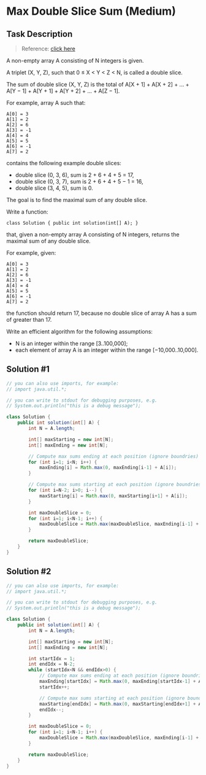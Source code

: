 # Max Double Slice Sum (Medium)

## Task Description

> Reference: [click here](https://app.codility.com/programmers/lessons/9-maximum_slice_problem/max_double_slice_sum/)

A non-empty array A consisting of N integers is given.

A triplet (X, Y, Z), such that 0 ≤ X < Y < Z < N, is called a double slice.

The sum of double slice (X, Y, Z) is the total of A[X + 1] + A[X + 2] + ... + A[Y − 1] + A[Y + 1] + A[Y + 2] + ... + A[Z − 1].

For example, array A such that:

    A[0] = 3
    A[1] = 2
    A[2] = 6
    A[3] = -1
    A[4] = 4
    A[5] = 5
    A[6] = -1
    A[7] = 2
contains the following example double slices:

* double slice (0, 3, 6), sum is 2 + 6 + 4 + 5 = 17,
* double slice (0, 3, 7), sum is 2 + 6 + 4 + 5 − 1 = 16,
* double slice (3, 4, 5), sum is 0.

The goal is to find the maximal sum of any double slice.

Write a function:

`class Solution { public int solution(int[] A); }`

that, given a non-empty array A consisting of N integers, returns the maximal sum of any double slice.

For example, given:

    A[0] = 3
    A[1] = 2
    A[2] = 6
    A[3] = -1
    A[4] = 4
    A[5] = 5
    A[6] = -1
    A[7] = 2
the function should return 17, because no double slice of array A has a sum of greater than 17.

Write an efficient algorithm for the following assumptions:

* N is an integer within the range [3..100,000];
* each element of array A is an integer within the range [−10,000..10,000].

## Solution #1

```java
// you can also use imports, for example:
// import java.util.*;

// you can write to stdout for debugging purposes, e.g.
// System.out.println("this is a debug message");

class Solution {
    public int solution(int[] A) {
        int N = A.length;

        int[] maxStarting = new int[N];
        int[] maxEnding = new int[N];

        // Compute max sums ending at each position (ignore boundries)
        for (int i=1; i<N; i++) {
            maxEnding[i] = Math.max(0, maxEnding[i-1] + A[i]);
        }

        // Compute max sums starting at each position (ignore boundries)
        for (int i=N-2; i>0; i--) {
            maxStarting[i] = Math.max(0, maxStarting[i+1] + A[i]);
        }

        int maxDoubleSlice = 0;
        for (int i=1; i<N-1; i++) {
            maxDoubleSlice = Math.max(maxDoubleSlice, maxEnding[i-1] + maxStarting[i+1]);
        }

        return maxDoubleSlice;
    }
}
```

## Solution #2

```java
// you can also use imports, for example:
// import java.util.*;

// you can write to stdout for debugging purposes, e.g.
// System.out.println("this is a debug message");

class Solution {
    public int solution(int[] A) {
        int N = A.length;

        int[] maxStarting = new int[N];
        int[] maxEnding = new int[N];

        int startIdx = 1;
        int endIdx = N-2;
        while (startIdx<N && endIdx>0) {
            // Compute max sums ending at each position (ignore boundries)
            maxEnding[startIdx] = Math.max(0, maxEnding[startIdx-1] + A[startIdx]);
            startIdx++;

            // Compute max sums starting at each position (ignore boundries)
            maxStarting[endIdx] = Math.max(0, maxStarting[endIdx+1] + A[endIdx]);
            endIdx--;
        }

        int maxDoubleSlice = 0;
        for (int i=1; i<N-1; i++) {
            maxDoubleSlice = Math.max(maxDoubleSlice, maxEnding[i-1] + maxStarting[i+1]);
        }

        return maxDoubleSlice;
    }
}
```